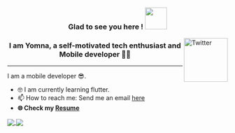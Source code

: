 


  <h3 align="center" > Glad to see you here ! <img src="https://media.giphy.com/media/mGcNjsfWAjY5AEZNw6/giphy.gif" width="50"> </h3>  
<a href="https://www.linkedin.com/in/yomna-ahmed-099ab42a2/" target="_blank">
  <img src="https://cdn2.iconfinder.com/data/icons/social-media-2199/64/social_media_isometric_14-linkedin-512.png" height="100px" width="100px" alt="Twitter" align="right"/></a>


 <h3 align="center" > I am Yomna, a self-motivated tech enthusiast and Mobile developer 👩‍🏫 </h3>

***

I am a mobile developer 😎.

- 🤓 I am currently learning flutter.
- 📫 How to reach me: Send me an email [here](mailto:yomnakerir@gmail.com)
- **🌐 Check my [Resume](https://drive.google.com/file/d/1TDkAqlgCHCpDlb-nCszgrdmSkjBHbHCq/view?usp=drive_link)**


<a href="https://github.com/anuraghazra/github-readme-stats">
  <img align="center" src="https://github-readme-stats.vercel.app/api?username=yomnaahk&show_icons=true&theme=radical" />
</a>
<a href="https://github.com/anuraghazra/github-readme-stats">
  <img align="center" src="https://github-readme-stats.vercel.app/api/top-langs/?username=yomnaahk&langs_count=8&layout=compact&theme=radical" />
</a>



